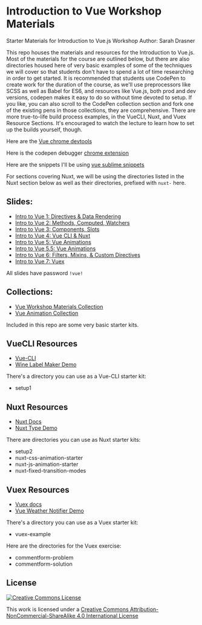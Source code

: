 # Introduction to Vue Workshop Materials

Starter Materials for Introduction to Vue.js Workshop
Author: Sarah Drasner

This repo houses the materials and resources for the Introduction to Vue.js. Most of the materials for the course are outlined below, but there are also directories housed here of very basic examples of some of the techniques we will cover so that students don't have to spend a lot of time researching in order to get started. It is recommended that students use CodePen to create work for the duration of the course, as we'll use preprocessors like SCSS as well as Babel for ES6, and resources like Vue.js, both prod and dev versions, codepen makes it easy to do so without time devoted to setup. If you like, you can also scroll to the CodePen collection section and fork one of the existing pens in those collections, they are comprehensive. There are more true-to-life build process examples, in the VueCLI, Nuxt, and Vuex Resource Sections. It's encouraged to watch the lecture to learn how to set up the builds yourself, though.

Here are the [Vue chrome devtools](https://chrome.google.com/webstore/detail/vuejs-devtools/nhdogjmejiglipccpnnnanhbledajbpd?hl=en)

Here is the codepen debugger [chrome extension](https://chrome.google.com/webstore/detail/codopen/agnkphdgffianchpipdbkeaclfbobaak)

Here are the snippets I'll be using [vue sublime snippets](https://github.com/sdras/vue-sublime-snippets)

For sections covering Nuxt, we will be using the directories listed in the Nuxt section below as well as their directories, prefixed with `nuxt-` here.

## Slides:

- [Intro to Vue 1: Directives & Data Rendering](http://slides.com/sdrasner/intro-to-vue-1?token=9-aFNhlX)
- [Intro to Vue 2: Methods, Computed, Watchers](http://slides.com/sdrasner/intro-to-vue-2?token=502n2b7V)
- [Intro to Vue 3: Components, Slots](http://slides.com/sdrasner/intro-to-vue-3?token=LwIVIblm)
- [Intro to Vue 4: Vue CLI & Nuxt](http://slides.com/sdrasner/intro-to-vue-4?token=Xb4oA4YR)
- [Intro to Vue 5: Vue Animations](http://slides.com/sdrasner/intro-to-vue-5?token=5zRhIuNg)
- [Intro to Vue 5.5: Vue Animations](https://slides.com/sdrasner/animating-vue-35/)
- [Intro to Vue 6: Filters, Mixins, & Custom Directives](http://slides.com/sdrasner/intro-to-vue-6?token=fcL8qgTg)
- [Intro to Vue 7: Vuex](http://slides.com/sdrasner/intro-to-vue-7?token=u9qUgRsW)

All slides have password `!vue!`

## Collections:

- [Vue Workshop Materials Collection](https://codepen.io/collection/noYZxW/)
- [Vue Animation Collection](https://codepen.io/collection/XQGkeV/)

Included in this repo are some very basic starter kits.

## VueCLI Resources

- [Vue-CLI](https://github.com/vuejs/vue-cli)
- [Wine Label Maker Demo](https://github.com/sdras/vue-wine-label)

There's a directory you can use as a Vue-CLI starter kit:

- setup1

## Nuxt Resources

- [Nuxt Docs](https://nuxtjs.org/)
- [Nuxt Type Demo](https://github.com/sdras/nuxt-type)

There are directories you can use as Nuxt starter kits:

- setup2
- nuxt-css-animation-starter
- nuxt-js-animation-starter
- nuxt-fixed-transition-modes

## Vuex Resources

- [Vuex docs](https://vuex.vuejs.org/en/)
- [Vue Weather Notifier Demo](https://github.com/sdras/vue-weather-notifier)

There's a directory you can use as a Vuex starter kit:

- vuex-example

Here are the directories for the Vuex exercise:

- commentform-problem
- commentform-solution

## License

[![Creative Commons License](https://i.creativecommons.org/l/by-nc-sa/4.0/88x31.png)](http://creativecommons.org/licenses/by-nc-sa/4.0/)

This work is licensed under a [Creative Commons Attribution-NonCommercial-ShareAlike 4.0 International License](http://creativecommons.org/licenses/by-nc-sa/4.0/)
